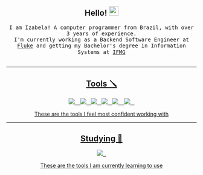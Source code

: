 <h2 align="center">Hello! <img src="https://media.giphy.com/media/hvRJCLFzcasrR4ia7z/giphy.gif" width="25px"></a></h2>
<p align="center">
  <samp>
    I am Izabela! A computer programmer from Brazil, with over 3 years of experience. <br>
    I'm currently working as a Backend Software Engineer at <a href='https://flu.ke/'>Fluke</a> and getting my Bachelor's degree in Information Systems at <a href='https://www.ifmg.edu.br/portal'>IFMG
    
  </samp>
  <br> <br>
</p>
  
<hr>

<h2 align="center">Tools 🪛 </h2>
<p align="center">
  <img src="https://img.shields.io/badge/node.js%20-%2343853D.svg?&style=for-the-badge&logo=node.js&logoColor=white" />&nbsp;&nbsp;&nbsp;
  <img src="https://img.shields.io/badge/Firebase%20-%231572B6.svg?&style=for-the-badge&logo=Firebase&logoColor=white" />&nbsp;&nbsp;
  <img src="https://img.shields.io/badge/TypeScript%20-%231572B6.svg?&style=for-the-badge&logo=TypeScript&logoColor=white" />&nbsp;&nbsp;
  <img src="https://img.shields.io/badge/javascript-%23323330.svg?style=for-the-badge&logo=javascript&logoColor=%23F7DF1E" />&nbsp;&nbsp;
  <img src="https://img.shields.io/badge/elixir-%234B275F.svg?style=for-the-badge&logo=elixir&logoColor=white" />&nbsp;&nbsp;&nbsp;
  <img src="https://img.shields.io/badge/-GraphQL-E10098?style=for-the-badge&logo=graphql&logoColor=white" />&nbsp;&nbsp;&nbsp;
</p>
<p align="center">These are the tools I feel most confident working with</p>

<hr>

<h2 align="center">Studying 📖 </h2>
<p align="center">
  <img src="https://img.shields.io/badge/Haskell-5e5086?style=for-the-badge&logo=haskell&logoColor=white" />&nbsp;&nbsp;
</p>
<p align="center">These are the tools I am currently learning to use</p>
